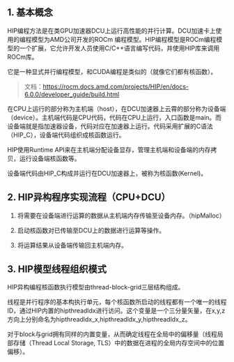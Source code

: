 

## 1. 基本概念

HIP编程方法是在类GPU加速器DCU上运行高性能的并行计算。DCU加速卡上使用的编程模型为AMD公司开发的ROCm 编程模型。HIP编程模型是ROCm编程模型的一个扩展，它允许开发人员使用C/C++语言编写代码，并使用HIP库来调用ROCm库。

它是一种显式并行编程模型，和CUDA编程是类似的（就像它们都有核函数）。

> 文档：https://rocm.docs.amd.com/projects/HIP/en/docs-6.0.0/developer_guide/build.html


在CPU上运行的部分称为主机端（host），在DCU加速器上云霄的部分称为设备端（device）。主机端代码是CPU代码，代码在CPU上运行，入口函数是main。而设备端就是指加速器设备，代码对应在加速器上运行。代码采用扩展的C语法（HIP_C），设备端代码组织成核函数运行。

HIP使用Runtime API来在主机端分配设备显存，管理主机端和设备端的内存拷贝，运行设备端核函数等。

设备端代码由HIP_C构成并运行在DCU加速器上，被称为核函数(Kernel)。

## 2. HIP异构程序实现流程（CPU+DCU）

1. 将需要在设备端进行运算的数据从主机端内存传输至设备内存。（hipMalloc）

2. 启动核函数对已传输至DCU上的数据进行运算等操作。

3. 将运算结果从设备端传输回主机端内存。

## 3. HIP模型线程组织模式

HIP异构编程核函数执行模型由thread-block-grid三层结构组成。

线程是并行程序的基本构执行单元，每个核函数所启动的线程都有一个唯一的线程ID，通过HIP内置的hipthreadldx进行访问。这个变量是一个三分量矢量，在x,y,z方向上分别命名为hipthreadldx_x,hipthreadldx_y,hipthreadldx_z。

对于block与grid拥有同样的内置变量，从而确定线程在全局中的偏移量（线程局部存储（Thread Local Storage, TLS）中的数据在进程的全局内存空间中的位置偏移）。

